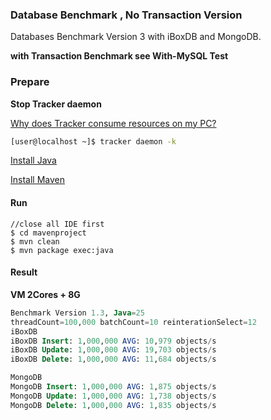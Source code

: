 
### Database Benchmark ,  No Transaction Version

Databases Benchmark Version 3 with iBoxDB and MongoDB. 


**with Transaction Benchmark see With-MySQL Test**



### Prepare


**Stop Tracker daemon** 

[Why does Tracker consume resources on my PC?](https://gnome.pages.gitlab.gnome.org/tracker/faq/#why-does-tracker-consume-resources-on-my-pc)

```sh
[user@localhost ~]$ tracker daemon -k
```


[Install Java](https://jdk.java.net/)

[Install Maven](https://maven.apache.org/)



#### Run
```
//close all IDE first
$ cd mavenproject
$ mvn clean
$ mvn package exec:java
```



#### Result

**VM 2Cores + 8G**

```sql
Benchmark Version 1.3, Java=25
threadCount=100,000 batchCount=10 reinterationSelect=12
iBoxDB
iBoxDB Insert: 1,000,000 AVG: 10,979 objects/s 
iBoxDB Update: 1,000,000 AVG: 19,703 objects/s 
iBoxDB Delete: 1,000,000 AVG: 11,684 objects/s 

MongoDB
MongoDB Insert: 1,000,000 AVG: 1,875 objects/s 
MongoDB Update: 1,000,000 AVG: 1,738 objects/s 
MongoDB Delete: 1,000,000 AVG: 1,835 objects/s 

```


